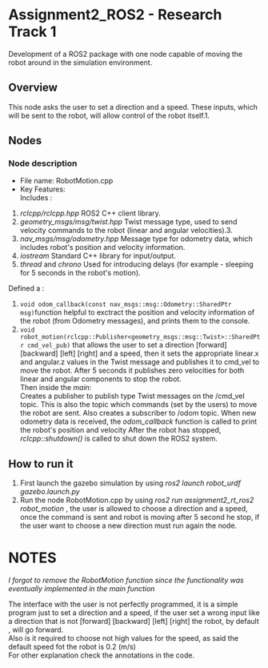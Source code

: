 # Assignment2_ROS2 - Research Track 1
Development of a ROS2 package with one node capable of moving the robot around in the simulation environment.
## Overview
This node asks the user to set a direction and a speed.  These inputs, which will be sent to the robot, will allow control of the robot itself.1.  
## Nodes
### Node description
* File name: RobotMotion.cpp
* Key Features:  
Includes :  
1.  *rclcpp/rclcpp.hpp* ROS2 C++ client library. 
2.  *geometry_msgs/msg/twist.hpp* Twist message type, used to send velocity commands to the robot (linear and angular velocities).3.
3.  *nav_msgs/msg/odometry.hpp* Message type for odometry data, which includes robot's position and velocity information.
4.  *iostream* Standard C++ library for input/output.
5.  *thread* and *chrono* Used for introducing delays (for example - sleeping for 5 seconds in the robot's motion).  


Defined a :
  1.  ```void odom_callback(const nav_msgs::msg::Odometry::SharedPtr msg)```function helpful to exctract the position and velocity information of the robot (from Odometry messages), and prints them to the console.
  2.  ```void robot_motion(rclcpp::Publisher<geometry_msgs::msg::Twist>::SharedPtr cmd_vel_pub)``` that allows the user to set a direction [forward] [backward] [left] [right] and a speed, then it sets the appropriate linear.x
and angular.z values in the Twist message and publishes it to cmd_vel to move the robot. After 5 seconds it publishes zero velocities for both linear and angular components to stop the robot.  
Then inside the *main*:  
Creates a publisher to publish type Twist messages on the /cmd_vel topic. This is also the topic which commands (set by the users) to move the robot are sent.
Also creates a subscriber to /odom topic. When new odometry data is received, the *odom_callback* function is called to print the robot's position and velocity
After the robot has stopped, *rclcpp::shutdown()* is called to shut down the ROS2 system.


## How to run it
1. First launch the gazebo simulation by using *ros2 launch robot_urdf gazebo.launch.py*
2. Run the node RobotMotion.cpp by using *ros2 run assignment2_rt_ros2 robot_motion* , the user is allowed to choose a direction and a speed, once the command is sent and robot
is moving after 5 second he stop, if the user want to choose a new direction must run again the node.

# NOTES  
*I forgot to remove the RobotMotion function since the functionality was eventually implemented in the main function*


The interface with the user is not perfectly programmed, it is a simple program just to set a direction and a speed,  if the user set a wrong input like
a direction that is not [forward] [backward] [left] [right] the robot, by default , will go forward.  
Also is it required to choose not high values for the speed, as said the default speed fot the robot is 0.2 (m/s)  
For other explanation check the annotations in the code.
